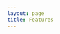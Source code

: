 ```yaml
---
layout: page
title: Features
---
```


<script setup lang="ts">
  import FeaturePageTitle from "./.vitepress/theme/components/FeaturePageTitle.vue";
  import FeaturePageSection from "./.vitepress/theme/components/FeaturePageSection.vue";
  import FeatureList from "./.vitepress/theme/components/FeatureList.vue";
  import { users, webDomains, mail, databases, serverAdmin } from "./_data/features";
</script>

<FeaturePage>
  <FeaturePageTitle>
    <template #title>Features</template>
  </FeaturePageTitle>
  <FeaturePageSection image="/images/undraw_two_factor_authentication_namy.svg">
    <template #title>Users</template>
    <template #lead>Share access to your server with other users and restrict their resources.</template>
    <template #list>
      <FeatureList :items="users"></FeatureList>
    </template>
  </FeaturePageSection>
  <FeaturePageSection image="/images/undraw_web_developer_re_h7ie.svg">
    <template #title>Web domains</template>
    <template #lead>Add multiple domains and quickly install apps on them.</template>
    <template #list>
      <FeatureList :items="webDomains"></FeatureList>
    </template>
  </FeaturePageSection>
  <FeaturePageSection image="/images/undraw_domain_names_re_0uun.svg">
	  <template #title>DNS</template>
	  <template #lead>Manage your own DNS server!</template>
	  <template #list>
		<FeatureList :items="dns"></FeatureList>
	  </template>
	</FeaturePageSection>
  <FeaturePageSection image="/images/undraw_personal_email_re_4lx7.svg">
    <template #title>Mail</template>
    <template #lead>Host your own emails, no need to pay a business mail provider!</template>
    <template #list>
      <FeatureList :items="mail"></FeatureList>
    </template>
  </FeaturePageSection>
  <FeaturePageSection image="/images/undraw_maintenance_re_59vn.svg">
    <template #title>Databases</template>
    <template #lead>From e-commerce to blogs, databases are always useful and you can choose between MySQL and PostgreSQL.</template>
    <template #list>
      <FeatureList :items="databases"></FeatureList>
    </template>
  </FeaturePageSection>
  <FeaturePageSection image="/images/undraw_server_status_re_n8ln.svg">
    <template #title>Server admin</template>
    <template #lead>Ultra-configurable and user-friendly, Hestia is as powerful as you could want.</template>
    <template #list>
      <FeatureList :items="serverAdmin"></FeatureList>
    </template>
  </FeaturePageSection>
</FeaturePage>
